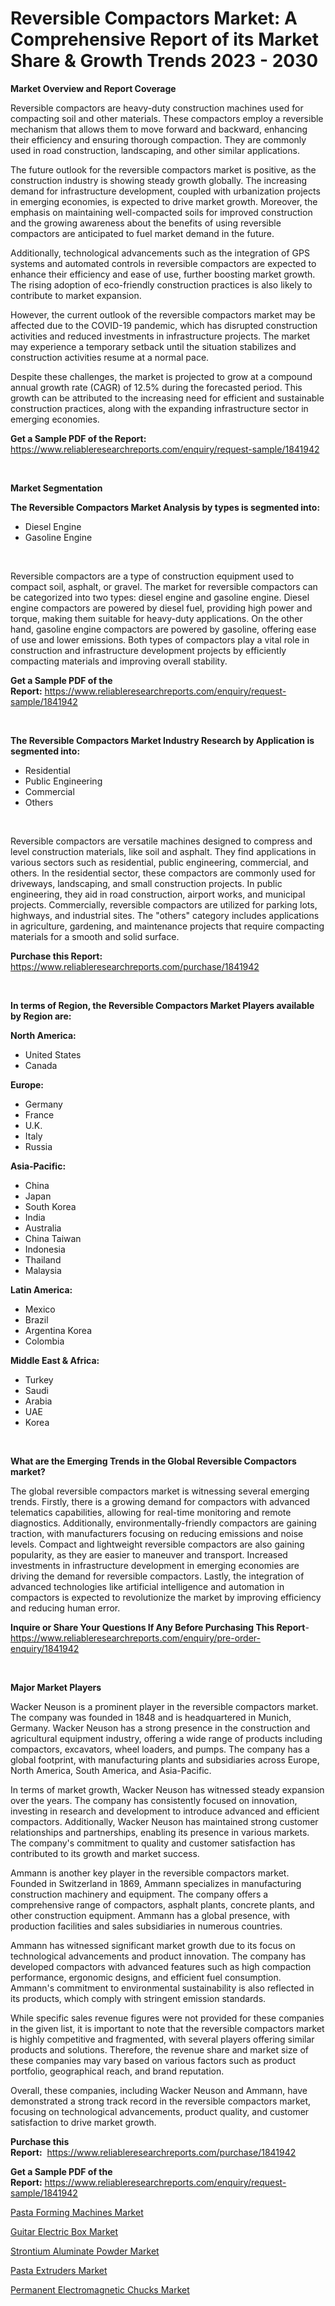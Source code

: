 <p><h1>Reversible Compactors Market: A Comprehensive Report of its Market Share & Growth Trends 2023 - 2030</h1></p><p><strong>Market Overview and Report Coverage</strong></p>
<p><p>Reversible compactors are heavy-duty construction machines used for compacting soil and other materials. These compactors employ a reversible mechanism that allows them to move forward and backward, enhancing their efficiency and ensuring thorough compaction. They are commonly used in road construction, landscaping, and other similar applications.</p><p>The future outlook for the reversible compactors market is positive, as the construction industry is showing steady growth globally. The increasing demand for infrastructure development, coupled with urbanization projects in emerging economies, is expected to drive market growth. Moreover, the emphasis on maintaining well-compacted soils for improved construction and the growing awareness about the benefits of using reversible compactors are anticipated to fuel market demand in the future.</p><p>Additionally, technological advancements such as the integration of GPS systems and automated controls in reversible compactors are expected to enhance their efficiency and ease of use, further boosting market growth. The rising adoption of eco-friendly construction practices is also likely to contribute to market expansion.</p><p>However, the current outlook of the reversible compactors market may be affected due to the COVID-19 pandemic, which has disrupted construction activities and reduced investments in infrastructure projects. The market may experience a temporary setback until the situation stabilizes and construction activities resume at a normal pace.</p><p>Despite these challenges, the market is projected to grow at a compound annual growth rate (CAGR) of 12.5% during the forecasted period. This growth can be attributed to the increasing need for efficient and sustainable construction practices, along with the expanding infrastructure sector in emerging economies.</p></p>
<p><strong>Get a Sample PDF of the Report:</strong> <a href="https://www.reliableresearchreports.com/enquiry/request-sample/1841942">https://www.reliableresearchreports.com/enquiry/request-sample/1841942</a></p>
<p>&nbsp;</p>
<p><strong>Market Segmentation</strong></p>
<p><strong>The Reversible Compactors Market Analysis by types is segmented into:</strong></p>
<p><ul><li>Diesel Engine</li><li>Gasoline Engine</li></ul></p>
<p>&nbsp;</p>
<p><p>Reversible compactors are a type of construction equipment used to compact soil, asphalt, or gravel. The market for reversible compactors can be categorized into two types: diesel engine and gasoline engine. Diesel engine compactors are powered by diesel fuel, providing high power and torque, making them suitable for heavy-duty applications. On the other hand, gasoline engine compactors are powered by gasoline, offering ease of use and lower emissions. Both types of compactors play a vital role in construction and infrastructure development projects by efficiently compacting materials and improving overall stability.</p></p>
<p><strong>Get a Sample PDF of the Report:</strong>&nbsp;<a href="https://www.reliableresearchreports.com/enquiry/request-sample/1841942">https://www.reliableresearchreports.com/enquiry/request-sample/1841942</a></p>
<p>&nbsp;</p>
<p><strong>The Reversible Compactors Market Industry Research by Application is segmented into:</strong></p>
<p><ul><li>Residential</li><li>Public Engineering</li><li>Commercial</li><li>Others</li></ul></p>
<p>&nbsp;</p>
<p><p>Reversible compactors are versatile machines designed to compress and level construction materials, like soil and asphalt. They find applications in various sectors such as residential, public engineering, commercial, and others. In the residential sector, these compactors are commonly used for driveways, landscaping, and small construction projects. In public engineering, they aid in road construction, airport works, and municipal projects. Commercially, reversible compactors are utilized for parking lots, highways, and industrial sites. The "others" category includes applications in agriculture, gardening, and maintenance projects that require compacting materials for a smooth and solid surface.</p></p>
<p><strong>Purchase this Report:</strong>&nbsp; <a href="https://www.reliableresearchreports.com/purchase/1841942">https://www.reliableresearchreports.com/purchase/1841942</a></p>
<p>&nbsp;</p>
<p><strong>In terms of Region, the Reversible Compactors Market Players available by Region are:</strong></p>
<p>
    <p> <strong> North America: </strong>
        <ul>
            <li>United States</li>
            <li>Canada</li>
        </ul>
        </p> 
    <p> <strong> Europe: </strong>
        <ul>
            <li>Germany</li>
            <li>France</li>
            <li>U.K.</li>
            <li>Italy</li>
            <li>Russia</li>
        </ul>
        </p> 
    <p> <strong> Asia-Pacific: </strong>
        <ul>
            <li>China</li>
            <li>Japan</li>
            <li>South Korea</li>
            <li>India</li>
            <li>Australia</li>
            <li>China Taiwan</li>
            <li>Indonesia</li>
            <li>Thailand</li>
            <li>Malaysia</li>
        </ul>
        </p> 
    <p> <strong> Latin America: </strong>
        <ul>
            <li>Mexico</li>
            <li>Brazil</li>
            <li>Argentina Korea</li>
            <li>Colombia</li>
        </ul>
        </p> 
    <p> <strong> Middle East & Africa: </strong>
        <ul>
            <li>Turkey</li>
            <li>Saudi</li>
            <li>Arabia</li>
            <li>UAE</li>
            <li>Korea</li>
        </ul>
    </p>
    </p>
<p>&nbsp;</p>
<p><strong>What are the Emerging Trends in the Global Reversible Compactors market?</strong></p>
<p><p>The global reversible compactors market is witnessing several emerging trends. Firstly, there is a growing demand for compactors with advanced telematics capabilities, allowing for real-time monitoring and remote diagnostics. Additionally, environmentally-friendly compactors are gaining traction, with manufacturers focusing on reducing emissions and noise levels. Compact and lightweight reversible compactors are also gaining popularity, as they are easier to maneuver and transport. Increased investments in infrastructure development in emerging economies are driving the demand for reversible compactors. Lastly, the integration of advanced technologies like artificial intelligence and automation in compactors is expected to revolutionize the market by improving efficiency and reducing human error.</p></p>
<p><strong>Inquire or Share Your Questions If Any Before Purchasing This Report</strong>- <a href="https://www.reliableresearchreports.com/enquiry/pre-order-enquiry/1841942">https://www.reliableresearchreports.com/enquiry/pre-order-enquiry/1841942</a></p>
<p>&nbsp;</p>
<p><strong>Major Market Players</strong></p>
<p><p>Wacker Neuson is a prominent player in the reversible compactors market. The company was founded in 1848 and is headquartered in Munich, Germany. Wacker Neuson has a strong presence in the construction and agricultural equipment industry, offering a wide range of products including compactors, excavators, wheel loaders, and pumps. The company has a global footprint, with manufacturing plants and subsidiaries across Europe, North America, South America, and Asia-Pacific.</p><p>In terms of market growth, Wacker Neuson has witnessed steady expansion over the years. The company has consistently focused on innovation, investing in research and development to introduce advanced and efficient compactors. Additionally, Wacker Neuson has maintained strong customer relationships and partnerships, enabling its presence in various markets. The company's commitment to quality and customer satisfaction has contributed to its growth and market success.</p><p>Ammann is another key player in the reversible compactors market. Founded in Switzerland in 1869, Ammann specializes in manufacturing construction machinery and equipment. The company offers a comprehensive range of compactors, asphalt plants, concrete plants, and other construction equipment. Ammann has a global presence, with production facilities and sales subsidiaries in numerous countries.</p><p>Ammann has witnessed significant market growth due to its focus on technological advancements and product innovation. The company has developed compactors with advanced features such as high compaction performance, ergonomic designs, and efficient fuel consumption. Ammann's commitment to environmental sustainability is also reflected in its products, which comply with stringent emission standards.</p><p>While specific sales revenue figures were not provided for these companies in the given list, it is important to note that the reversible compactors market is highly competitive and fragmented, with several players offering similar products and solutions. Therefore, the revenue share and market size of these companies may vary based on various factors such as product portfolio, geographical reach, and brand reputation.</p><p>Overall, these companies, including Wacker Neuson and Ammann, have demonstrated a strong track record in the reversible compactors market, focusing on technological advancements, product quality, and customer satisfaction to drive market growth.</p></p>
<p><strong>Purchase this Report:</strong>&nbsp;&nbsp;<a href="https://www.reliableresearchreports.com/purchase/1841942">https://www.reliableresearchreports.com/purchase/1841942</a></p>
<p></p>
<p><strong>Get a Sample PDF of the Report:</strong>&nbsp;<a href="https://www.reliableresearchreports.com/enquiry/request-sample/1841942">https://www.reliableresearchreports.com/enquiry/request-sample/1841942</a></p>
<p><p><a href="https://www.linkedin.com/pulse/pasta-forming-machines-market-size-2023-2030-global-industrial/">Pasta Forming Machines Market</a></p><p><a href="https://medium.com/@ashleyhills1920/analyzing-guitar-electric-box-market-global-industry-perspective-and-forecast-2023-to-2030-c9877a8449d2">Guitar Electric Box Market</a></p><p><a href="https://medium.com/@zitakuvalis/strontium-aluminate-powder-market-trends-and-market-analysis-forecasted-for-period-2023-2030-3accc163a673">Strontium Aluminate Powder Market</a></p><p><a href="https://www.linkedin.com/pulse/pasta-extruders-market-challenges-opportunities-growth-drivers-rm5ke/">Pasta Extruders Market</a></p><p><a href="https://github.com/surverupesha/Market-Research-Report-List-1/blob/main/permanent-electromagnetic-chucks-market.md">Permanent Electromagnetic Chucks Market</a></p></p>